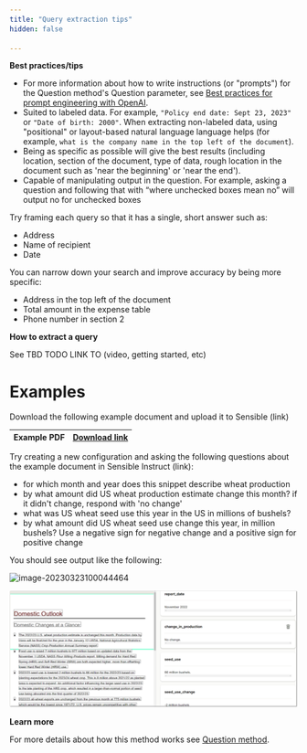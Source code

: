 ```yaml
---
title: "Query extraction tips"
hidden: false

---
```




**Best practices/tips**

- For more information about how to write instructions (or "prompts") for the Question method's Question parameter, see [Best practices for prompt engineering with OpenAI](https://help.openai.com/en/articles/6654000-best-practices-for-prompt-engineering-with-openai-api).
- Suited to labeled data. For example, `"Policy end date: Sept 23, 2023"`  or `"Date of birth: 2000"`. When extracting non-labeled data, using "positional" or layout-based natural language language helps (for example, `what is the company name in the top left of the document`).
- Being as specific as possible will give the best results (including location, section of the document, type of data, rough location in the document such as 'near the beginning' or 'near the end').
- Capable of manipulating output in the question. For example, asking a question and following that with “where unchecked boxes mean no” will output no for unchecked boxes

Try framing each query so that it has a single, short answer such as:

- Address
- Name of recipient
- Date

You can narrow down your search and improve accuracy by being more specific:

- Address in the top left of the document
- Total amount in the expense table
- Phone number in section 2

**How to extract a query**

See TBD TODO LINK TO (video, getting started, etc)

Examples
===

Download the following example document and upload it to Sensible (link)

| Example PDF | [Download link](https://raw.githubusercontent.com/sensible-hq/sensible-docs/main/readme-sync/assets/v0/pdfs/summarizer_crop.pdf) |
| ----------- | ------------------------------------------------------------ |



Try creating a new configuration and asking the following questions about the example document in Sensible Instruct (link):

- for which month and year does this snippet describe wheat production
- by what amount did US wheat production estimate change this month? if it didn't change, respond with 'no change'
- what was US wheat seed use this year in the US in millions of bushels?
- by what amount did US wheat seed use change this year, in million bushels? Use a negative sign for negative change and a positive sign for positive change

You should see output like the following:

![image-20230323100044464](C:\Users\franc\AppData\Roaming\Typora\typora-user-images\image-20230323100044464.png)



![Click to enlarge](https://raw.githubusercontent.com/sensible-hq/sensible-docs/main/readme-sync/assets/v0/images/final/question_instruct.png)

**Learn more**

For more details about how this method works see [Question method](doc:question).
